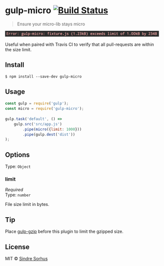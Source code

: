 # gulp-micro [![Build Status](https://travis-ci.org/sindresorhus/gulp-micro.svg?branch=master)](https://travis-ci.org/sindresorhus/gulp-micro)

> Ensure your micro-lib stays micro

<img src="screenshot.png" width="643">

Useful when paired with Travis CI to verify that all pull-requests are within the size limit.


## Install

```
$ npm install --save-dev gulp-micro
```


## Usage

```js
const gulp = require('gulp');
const micro = require('gulp-micro');

gulp.task('default', () =>
	gulp.src('src/app.js')
		.pipe(micro({limit: 1000}))
		.pipe(gulp.dest('dist'))
);
```


## Options

Type: `Object`

### limit

*Required*<br>
Type: `number`

File size limit in bytes.


## Tip

Place [gulp-gzip](https://github.com/jstuckey/gulp-gzip) before this plugin to limit the gzipped size.


## License

MIT © [Sindre Sorhus](https://sindresorhus.com)

